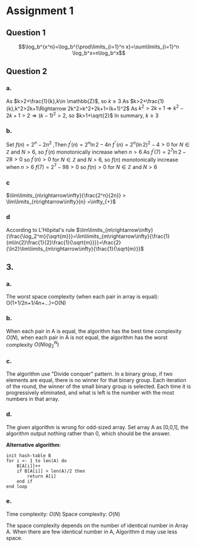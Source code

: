 # Assignment 1
## Question 1
$$\log_b^{x^n}=\log_b^{\prod\limits_{i=1}^n x}=\sum\limits_{i=1}^n \log_b^x=n\log_b^x$$

## Question 2
### a.
As $k>2+\frac{1}{k},k\in \mathbb{Z}$, so $k\geq 3$
As $k>2+\frac{1}{k},k^2>2k+1\Rightarrow 2k^2>k^2+2k+1=(k+1)^2$
As $k^2>2k+1\Rightarrow k^2-2k+1>2\Rightarrow(k-1)^2>2$, so $k>1+\sqrt{2}$
In summary, $k\geq 3$

### b.
Set $f(n)=2^n-2n^2$ ,Then $f^{'}(n)=2^n\ln2-4n$
$f^{''}(n)=2^n(\ln2)^2-4>0$ for $N\in\mathbb{Z}$ and $N>6$, so $f^{'}(n)$ monotonically increase when $n>6$
As $f^{'}(7)=2^7\ln2-28>0$ so $f^{'}(n)>0$ for $N\in\mathbb{Z}$ and $N>6$, so $f(n)$ monotonically increase when $n>6$
$f(7)=2^7-98>0$ so $f(n)>0$ for $N\in\mathbb{Z}$ and $N>6$

### c
$\lim\limits_{n\rightarrow\infty}{\frac{2^n}{2n}} > \lim\limits_{n\rightarrow\infty}{n} =\infty_{+}$

### d
According to L'Hôpital's rule
$\lim\limits_{m\rightarrow\infty}{\frac{\log_2^m}{\sqrt{m}}}=\lim\limits_{m\rightarrow\infty}{\frac{1}{m\ln{2}\frac{1}{2}\frac{1}{\sqrt{m}}}}=\frac{2}{\ln2}\lim\limits_{m\rightarrow\infty}{\frac{1}{\sqrt{m}}}$



## 3.
### a.
The worst space complexity (when each pair in array is equal):
O(1+1/2n+1/4n+...)=O(N)

### b.

When each pair in A is equal, the algorithm has the best time complexity $O(N)$, when each pair in A is not equal, the algorithm has the worst complexity $O(Nlog_2^N)$

### c.
The algorithm use "Divide conquer" pattern. In a binary group, if two elements are equal, there is no winner for that binary group. Each iteration of the round, the winner of the small binary group is selected. Each time it is progressively eliminated, and what is left is the number with the most numbers in that array. 

### d.
The given algorithm is wrong for odd-sized array. 
Set array A as [0,0,1], the algorithm output nothing rather than 0, which should be the answer.

**Alternative algorithm**:
```pseudocode
init hash-table B
for i <- 1 to len(A) do
    B[A[i]]++
    if B[A[i]] > len(A)/2 then 
        return A[i]
    end if
end loop
```

### e.
Time complexity: $O(N)$
Space complexity: $O(N)$

The space complexity depends on the number of identical number in Array A. When there are few identical number in A, Algorithm d may use less space.
